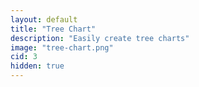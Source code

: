```yaml
---
layout: default
title: "Tree Chart"
description: "Easily create tree charts"
image: "tree-chart.png"
cid: 3
hidden: true
---
```


<style>
#canvas {
  display: flex;
  justify-content: center;
  align-items: center;
  overflow: hidden;
  width: 100%;
  aspect-ratio: 4/3;
  outline: 1px solid var(--md-sys-color-outline-variant);
  border-radius: 24px;
}
.tree {
  transform-origin: center;
  width: fit-content;
  height: fit-content;
  white-space: nowrap;
}
.tree ul {
  padding-top: 20px;
  position: relative;
}
.tree li {
  text-align: center;
  list-style-type: none;
  position: relative;
  padding: 20px 5px 0 5px;
  float: none;
  display: inline-block;
  vertical-align: top;
  white-space: nowrap;
  margin: 0 -2px 0 -2px;
}
.tree li::before,
.tree li::after {
  content: "";
  position: absolute;
  top: 0;
  right: 50%;
  border-top: 1px solid var(--md-sys-color-outline-variant);
  width: 50%;
  height: 20px;
}
.tree li::after {
  right: auto;
  left: 50%;
  border-left: 1px solid var(--md-sys-color-outline-variant);
}
.tree li:only-child::after,
.tree li:only-child::before {
  display: none;
}
.tree li:only-child {
  padding-top: 0;
}
.tree li:first-child::before,
.tree li:last-child::after {
  border: none;
}
.tree li:last-child::before {
  border-right: 1px solid var(--md-sys-color-outline-variant);
  border-radius: 0 8px 0 0;
}
.tree li:first-child::after {
  border-radius: 8px 0 0 0;
}
.tree ul ul::before {
  content: "";
  position: absolute;
  top: 0;
  left: 50%;
  border-left: 1px solid var(--md-sys-color-outline-variant);
  width: 0;
  height: 20px;
}
.tree li div {
  user-select: none;
  display: inline-block;
  background-color: var(--md-sys-color-background);
  color: var(--md-sys-color-on-surface);
  font-size: 16px;
  border: 1px solid var(--md-sys-color-outline-variant);
  padding: 16px;
  border-radius: 8px;
  transition: all 0.5s;
  -webkit-transition: all 0.5s;
  -moz-transition: all 0.5s;
}
</style>

<div id="canvas" class="canvas_4x3 center">
  <div id="tree" class="tree"></div>
</div>
<br>
<div id="editor"></div>

<script src="./js/highlighter.js?{{site.time|date:'%s%N'}}"></script>
<script src="./js/core_editor.js?{{site.time|date:'%s%N'}}"></script>
<script src="./js/camera_2d.js?{{site.time|date:'%s%N'}}"></script>

<script>
"use strict";

const parse_tree = (text,indentSize=2,rtl=false) => {
  const lines = text.split("\n");
  const stack = [];
  let root = null;
  lines.forEach(line => {
    if (!line.trim()) return;
    const indent = line.search(/\S|$/);
    const name = line.trim();
    const level = Math.floor(indent/indentSize);
    const node = { name };
    if (level==0) {
      root = node;
      stack.length = 0;
      stack.push(node);
    } else {
      while (stack.length>level) {
        stack.pop();
      }
      const parent = stack[stack.length-1];
      if (!parent.children) {
        parent.children = [];
      }
      if (rtl) {
        parent.children.unshift(node);
      } else {
        parent.children.push(node);
      }
      stack.push(node);
    }
  });
  return root;
}

const create_tree = (node) => {
  const li = document.createElement("li");
  const div = document.createElement("div");
  div.textContent = node.name;
  li.appendChild(div);
  if (node.children&&node.children.length>0) {
    const ul = document.createElement("ul");
    ul.classList.add("ul");
    node.children.forEach(child => {
      ul.appendChild(create_tree(child));
    });
    li.appendChild(ul);
  }
  return li;
}

const render_tree = (data) => {
  tree.innerHTML = "";
  const ul = document.createElement("ul");
  ul.classList.add("ul");
  ul.appendChild(create_tree(data));
  tree.appendChild(ul);
}

const editor = new CoreEditor("#editor", { value: `A
  B
    D
    F
  C
    E
    G` });

/*const camera = new Camera2D(canvas,{},(e)=>{
  tree.style.transform = "scale("+e.z+") translateX("+e.x+"px) translateY("+e.y+"px)";
});*/
const camera = {x:0,y:200,z:0.875,max:0.5,min:10};
  
const sett = () => {
  tree.style.transform = "scale("+camera.z+") translateX("+camera.x+"px) translateY("+camera.y+"px)";
}
sett();

canvas.addEventListener("touchstart",(e) => {
  e.preventDefault();
  if (e.touches.length==2) {
    camera.do = Math.hypot(
      e.touches[0].clientX-e.touches[1].clientX,
      e.touches[0].clientY-e.touches[1].clientY
    );
    camera.xo = (e.touches[0].clientX+e.touches[1].clientX)/2;
    camera.yo = (e.touches[0].clientY+e.touches[1].clientY)/2;
    camera.cx = camera.xo;
    camera.cy = camera.yo;
    camera.touch = true;
  }
  else {
    camera.touch = false;
    if (!camera.touch) {
      camera.xo = e.touches[0].clientX;
      camera.yo = e.touches[0].clientY;
    }
  }
});
canvas.addEventListener("touchmove",(e) => {
  e.preventDefault();
  if (e.touches.length==2) {
    const ndist = Math.hypot(
      e.touches[0].clientX-e.touches[1].clientX,
      e.touches[0].clientY-e.touches[1].clientY
    );
    const nz = Math.max(Math.min(camera.z*ndist/camera.do,camera.min),camera.max);
    camera.do = ndist;
    const mx = (e.touches[0].clientX+e.touches[1].clientX)/2;
    const my = (e.touches[0].clientY+e.touches[1].clientY)/2;
    const ox =  mx-canvas.clientWidth/2;
    const oy = my-canvas.clientHeight/2;
    camera.x -= (ox/camera.z-ox/nz)-(mx-camera.cx)/nz;
    camera.y -= (oy/camera.z-oy/nz)-(my-camera.cy)/nz;
    camera.xo = ox;
    camera.yo = oy;
    camera.cx = mx;
    camera.cy = my;
    camera.z = nz;
  }
  else {
    if (camera.touch!=true) {
      camera.x += (e.touches[0].clientX-camera.xo)/camera.z;
      camera.y += (e.touches[0].clientY-camera.yo)/camera.z;
      camera.xo = e.touches[0].clientX;
      camera.yo = e.touches[0].clientY;
    }
  }
  sett();
});

canvas.addEventListener("mousedown",(e) => {
  camera.drag = true;
  camera.xo = e.clientX;
  camera.yo = e.clientY;
  camera.touch = false;
});
canvas.addEventListener("mousemove",(e) => {
  if (camera.drag) {
    camera.x += (e.clientX-camera.xo)/camera.z;
    camera.y += (e.clientY-camera.yo)/camera.z;
    camera.xo = e.clientX;
    camera.yo = e.clientY;
    sett();
  }
});
canvas.addEventListener("mouseup",() => {
  camera.drag = false;
});
canvas.addEventListener("mouseleave",() => {
  camera.drag = false;
});
canvas.addEventListener("wheel",(e) => {
  e.preventDefault();
  const mx = e.clientX-canvas.clientWidth/2;
  const my = e.clientY-canvas.clientHeight/2;
  const nz = Math.max(Math.min(camera.z*(e.deltaY<0?1.125:0.875),camera.min),camera.max);
  camera.x -= (mx/camera.z-mx/nz);
  camera.y -= (my/camera.z-my/nz);
  camera.z = nz;
  sett();
});

const update = () => {
  const val = editor.textarea.value;
  try {
    render_tree(parse_tree(val));
  } catch (err) {
    render_tree(parse_tree("Error\n  "+err.toString()));
  }
}
  
editor.textarea.addEventListener("input",() => {
  update();
});
update();

</script>
